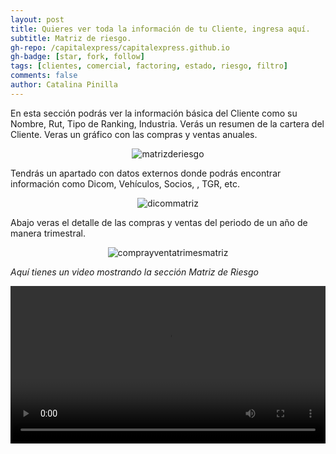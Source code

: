 ```yaml
---
layout: post
title: Quieres ver toda la información de tu Cliente, ingresa aquí.
subtitle: Matriz de riesgo.
gh-repo: /capitalexpress/capitalexpress.github.io
gh-badge: [star, fork, follow]
tags: [clientes, comercial, factoring, estado, riesgo, filtro]
comments: false
author: Catalina Pinilla
---
```


En esta sección podrás ver la información básica del Cliente como su Nombre, Rut, Tipo de Ranking, Industria. Verás un resumen de la cartera del Cliente. Veras un gráfico con las compras y ventas anuales.

<p align="center">
  <img src="https://cdn.capitalexpress.cl/img/matrizderiesgo.png" alt="matrizderiesgo">
</p>

Tendrás un apartado con datos externos donde podrás encontrar información como Dicom, Vehículos, Socios, , TGR, etc.

<p align="center">
  <img src="https://cdn.capitalexpress.cl/img/dicommatriz.png" alt="dicommatriz">
</p>

Abajo veras el detalle de las compras y ventas del periodo de un año de manera trimestral.

<p align="center">
  <img src="https://cdn.capitalexpress.cl/img/comprayventatrimesmatriz.png" alt="comprayventatrimesmatriz">
</p>

*Aquí tienes un video mostrando la sección Matriz de Riesgo*

<video width="100%"  controls>
  <source src="https://cdn.capitalexpress.cl/video/Matriz_riesgo_cliente.mp4" type="video/mp4">
</video>
